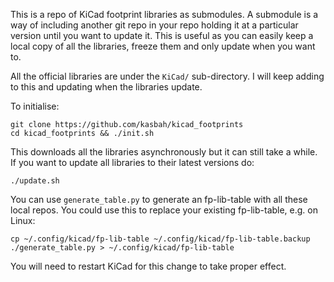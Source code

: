 This is a repo of KiCad footprint libraries as submodules. A submodule is a way
of including another git repo in your repo holding it at a particular version
until you want to update it. This is useful as you can easily keep a local copy
of all the libraries, freeze them and only update when you want to.

All the official libraries are under the `KiCad/` sub-directory. I will keep
adding to this and updating when the libraries update.

To initialise:

    git clone https://github.com/kasbah/kicad_footprints
    cd kicad_footprints && ./init.sh 

This downloads all the libraries asynchronously but it can still take a while.
If you want to update all libraries to their latest versions do:

    ./update.sh

You can use `generate_table.py` to generate an fp-lib-table with all these
local repos. You could use this to replace your existing fp-lib-table, e.g. on
Linux:
    
    cp ~/.config/kicad/fp-lib-table ~/.config/kicad/fp-lib-table.backup
    ./generate_table.py > ~/.config/kicad/fp-lib-table

You will need to restart KiCad for this change to take proper effect. 
